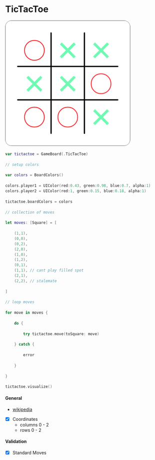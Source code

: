 # TicTacToe

![TicTacToe](./images/tictactoe.png?raw=true)

```swift
var tictactoe = GameBoard(.TicTacToe)

// setup colors

var colors = BoardColors()

colors.player1 = UIColor(red:0.43, green:0.98, blue:0.7, alpha:1)
colors.player2 = UIColor(red:1, green:0.15, blue:0.18, alpha:1)

tictactoe.boardColors = colors

// collection of moves

let moves: [Square] = [
 
    (1,1),
    (0,0),
    (0,2),
    (2,0),
    (1,0),
    (1,2),
    (0,1),
    (1,1), // cant play filled spot
    (2,1),
    (2,2), // stalemate
    
]

// loop moves

for move in moves {
    
    do {
        
        try tictactoe.move(toSquare: move)
        
    } catch {
        
        error
        
    }
    
}

tictactoe.visualize()
```

#### General

- [wikipedia](https://en.wikipedia.org/wiki/Tic-tac-toe)
- [x] Coordinates
	- columns 0 - 2
	- rows 0 - 2

#### Validation

- [x] Standard Moves